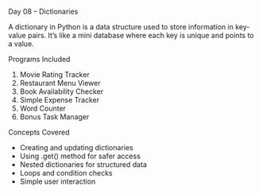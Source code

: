 Day 08 – Dictionaries

A dictionary in Python is a data structure used to store information in key-value pairs.
It’s like a mini database where each key is unique and points to a value.


 Programs Included

 1. Movie Rating Tracker
 2. Restaurant Menu Viewer
 3. Book Availability Checker 
 4. Simple Expense Tracker
 5. Word Counter
 6. Bonus Task Manager


Concepts Covered

- Creating and updating dictionaries
- Using .get() method for safer access
- Nested dictionaries for structured data
- Loops and condition checks
- Simple user interaction
